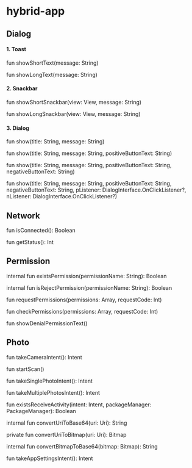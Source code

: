 # hybrid-app

## Dialog

#### 1. Toast

fun showShortText(message: String)

fun showLongText(message: String)

#### 2. Snackbar

fun showShortSnackbar(view: View, message: String)

fun showLongSnackbar(view: View, message: String)

#### 3. Dialog

fun show(title: String, message: String)

fun show(title: String, message: String, positiveButtonText: String)

fun show(title: String, message: String, positiveButtonText: String, negativeButtonText: String)

fun show(title: String, message: String, positiveButtonText: String, negativeButtonText: String,
    pListener: DialogInterface.OnClickListener?, nListener: DialogInterface.OnClickListener?)

## Network

fun isConnected(): Boolean

fun getStatus(): Int

## Permission

internal fun existsPermission(permissionName: String): Boolean

internal fun isRejectPermission(permissionName: String): Boolean

fun requestPermissions(permissions: Array<out String>, requestCode: Int)

fun checkPermissions(permissions: Array<String>, requestCode: Int)

fun showDenialPermissionText()

## Photo

fun takeCameraIntent(): Intent

fun startScan()

fun takeSinglePhotoIntent(): Intent

fun takeMultiplePhotosIntent(): Intent

fun existsReceiveActivity(intent: Intent, packageManager: PackageManager): Boolean

internal fun convertUriToBase64(uri: Uri): String

private fun convertUriToBitmap(uri: Uri): Bitmap

internal fun convertBitmapToBase64(bitmap: Bitmap): String

fun takeAppSettingsIntent(): Intent
